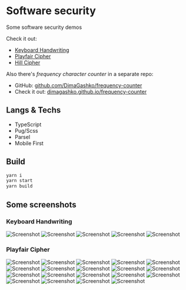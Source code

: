 # Software security

Some software security demos

Check it out:

- [Keyboard Handwriting](https://dimagashko.github.io/security/keyboard-handwriting)
- [Playfair Cipher](https://dimagashko.github.io/security/playfair)
- [Hill Cipher](https://dimagashko.github.io/security/hill)

Also there's *frequency character counter* in a separate repo:

- GitHub: [github.com/DimaGashko/frequency-counter](https://github.com/DimaGashko/frequency-counter)
- Check it out: [dimagashko.github.io/frequency-counter](https://dimagashko.github.io/frequency-counter)

## Langs & Techs

- TypeScript
- Pug/Scss
- Parsel
- Mobile First

## Build

```bash
yarn i
yarn start
yarn build
```

## Some screenshots

### Keyboard Handwriting

![Screenshot](./screenshots/keyboard-handwriting/1.png)
![Screenshot](./screenshots/keyboard-handwriting/2.png)
![Screenshot](./screenshots/keyboard-handwriting/3.png)
![Screenshot](./screenshots/keyboard-handwriting/4.png)
![Screenshot](./screenshots/keyboard-handwriting/5.png)

### Playfair Cipher

![Screenshot](./screenshots/playfair/1.png)
![Screenshot](./screenshots/playfair/2.png)
![Screenshot](./screenshots/playfair/3.png)
![Screenshot](./screenshots/playfair/4.png)
![Screenshot](./screenshots/playfair/5.png)
![Screenshot](./screenshots/playfair/6.png)
![Screenshot](./screenshots/playfair/7.png)
![Screenshot](./screenshots/playfair/8.png)
![Screenshot](./screenshots/playfair/9.png)
![Screenshot](./screenshots/playfair/10.png)
![Screenshot](./screenshots/playfair/11.png)
![Screenshot](./screenshots/playfair/12.png)
![Screenshot](./screenshots/playfair/13.png)
![Screenshot](./screenshots/playfair/14.png)
![Screenshot](./screenshots/playfair/15.png)
![Screenshot](./screenshots/playfair/16.png)
![Screenshot](./screenshots/playfair/17.png)
![Screenshot](./screenshots/playfair/18.png)
![Screenshot](./screenshots/playfair/19.png)
